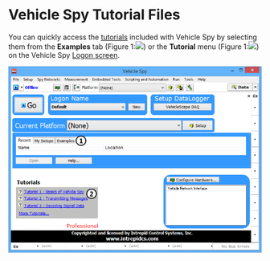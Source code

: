 # Vehicle Spy Tutorial Files

You can quickly access the [tutorials](./) included with Vehicle Spy by selecting them from the **Examples** tab (Figure 1:![](https://cdn.intrepidcs.net/support/VehicleSpy/assets/smOne.gif)) or the **Tutorial** menu (Figure 1:![](https://cdn.intrepidcs.net/support/VehicleSpy/assets/smTwo.gif)) on the Vehicle Spy [Logon screen](../basic-operation-of-vehicle-spy/the-logon-screen.md).

![Figure 1: Select a tutorial from the Tutorial menu or the Examples tab.](../.gitbook/assets/spyexamplefinished.gif)
